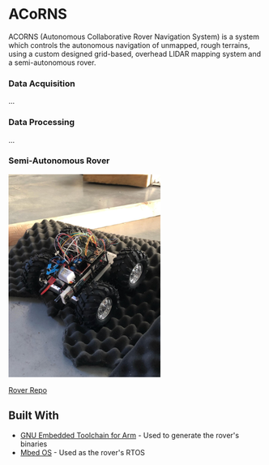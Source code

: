 # ACoRNS
ACORNS (Autonomous Collaborative Rover Navigation System) is a system which controls the autonomous navigation of unmapped, rough terrains, using a custom designed grid-based, overhead LIDAR mapping system and a semi-autonomous rover.
### Data Acquisition
...

### Data Processing
...

### Semi-Autonomous Rover
<img src="https://github.com/jongreene/projects-media/blob/master/acorns/6db4ab84-d0be-4a54-b1a0-f3dc903e4d98.jpeg?raw=true" width="300" title="Rover on foam pad"></img>

[Rover Repo](https://github.com/jongreene/semi-autonomous-rover)

## Built With

* [GNU Embedded Toolchain for Arm](https://developer.arm.com/tools-and-software/open-source-software/developer-tools/gnu-toolchain/gnu-rm/downloads) - Used to generate the rover's binaries
* [Mbed OS](https://www.mbed.com/en/platform/mbed-os/) - Used as the rover's RTOS
